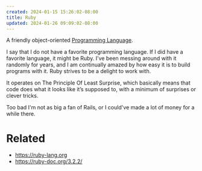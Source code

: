 ```yaml
---
created: 2024-01-15 15:26:02-08:00
title: Ruby
updated: 2024-01-26 09:09:02-08:00
---
```


A friendly object-oriented [Programming Language](Programming%20Language.md).

I say that I do not have a favorite programming language. If I did have a favorite language, it might be Ruby. I’ve been messing around with it randomly for years, and I am continually amazed by how easy it is to build programs with it. Ruby strives to be a delight to work with.

It operates on The Principle Of Least Surprise, which basically means that code does what it looks like it’s supposed to, with a minimum of surprises or clever tricks.

Too bad I'm not as big a fan of Rails, or I could've made a lot of money for a while there.

# Related

* https://ruby-lang.org
* https://ruby-doc.org/3.2.2/